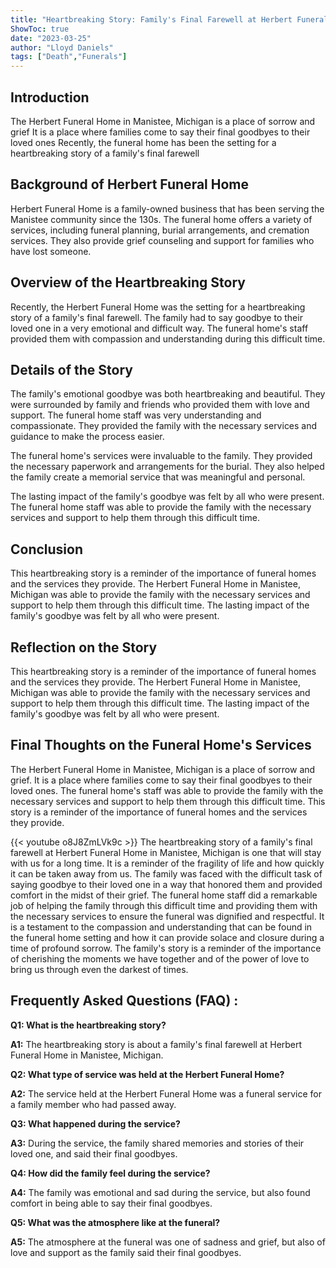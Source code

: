 ```yaml
---
title: "Heartbreaking Story: Family's Final Farewell at Herbert Funeral Home in Manistee, Michigan"
ShowToc: true 
date: "2023-03-25"
author: "Lloyd Daniels" 
tags: ["Death","Funerals"]
---
```

## Introduction 

The Herbert Funeral Home in Manistee, Michigan is a place of sorrow and grief It is a place where families come to say their final goodbyes to their loved ones Recently, the funeral home has been the setting for a heartbreaking story of a family's final farewell 

## Background of Herbert Funeral Home

Herbert Funeral Home is a family-owned business that has been serving the Manistee community since the 130s. The funeral home offers a variety of services, including funeral planning, burial arrangements, and cremation services. They also provide grief counseling and support for families who have lost someone. 

## Overview of the Heartbreaking Story

Recently, the Herbert Funeral Home was the setting for a heartbreaking story of a family's final farewell. The family had to say goodbye to their loved one in a very emotional and difficult way. The funeral home's staff provided them with compassion and understanding during this difficult time. 

## Details of the Story

The family's emotional goodbye was both heartbreaking and beautiful. They were surrounded by family and friends who provided them with love and support. The funeral home staff was very understanding and compassionate. They provided the family with the necessary services and guidance to make the process easier. 

The funeral home's services were invaluable to the family. They provided the necessary paperwork and arrangements for the burial. They also helped the family create a memorial service that was meaningful and personal. 

The lasting impact of the family's goodbye was felt by all who were present. The funeral home staff was able to provide the family with the necessary services and support to help them through this difficult time. 

## Conclusion

This heartbreaking story is a reminder of the importance of funeral homes and the services they provide. The Herbert Funeral Home in Manistee, Michigan was able to provide the family with the necessary services and support to help them through this difficult time. The lasting impact of the family's goodbye was felt by all who were present. 

## Reflection on the Story

This heartbreaking story is a reminder of the importance of funeral homes and the services they provide. The Herbert Funeral Home in Manistee, Michigan was able to provide the family with the necessary services and support to help them through this difficult time. The lasting impact of the family's goodbye was felt by all who were present. 

## Final Thoughts on the Funeral Home's Services

The Herbert Funeral Home in Manistee, Michigan is a place of sorrow and grief. It is a place where families come to say their final goodbyes to their loved ones. The funeral home's staff was able to provide the family with the necessary services and support to help them through this difficult time. This story is a reminder of the importance of funeral homes and the services they provide.

{{< youtube o8J8ZmLVk9c >}} 
The heartbreaking story of a family's final farewell at Herbert Funeral Home in Manistee, Michigan is one that will stay with us for a long time. It is a reminder of the fragility of life and how quickly it can be taken away from us. The family was faced with the difficult task of saying goodbye to their loved one in a way that honored them and provided comfort in the midst of their grief. The funeral home staff did a remarkable job of helping the family through this difficult time and providing them with the necessary services to ensure the funeral was dignified and respectful. It is a testament to the compassion and understanding that can be found in the funeral home setting and how it can provide solace and closure during a time of profound sorrow. The family's story is a reminder of the importance of cherishing the moments we have together and of the power of love to bring us through even the darkest of times.

## Frequently Asked Questions (FAQ) :
**Q1: What is the heartbreaking story?**

**A1:** The heartbreaking story is about a family's final farewell at Herbert Funeral Home in Manistee, Michigan.

**Q2: What type of service was held at the Herbert Funeral Home?**

**A2:** The service held at the Herbert Funeral Home was a funeral service for a family member who had passed away.

**Q3: What happened during the service?**

**A3:** During the service, the family shared memories and stories of their loved one, and said their final goodbyes.

**Q4: How did the family feel during the service?**

**A4:** The family was emotional and sad during the service, but also found comfort in being able to say their final goodbyes.

**Q5: What was the atmosphere like at the funeral?**

**A5:** The atmosphere at the funeral was one of sadness and grief, but also of love and support as the family said their final goodbyes.



